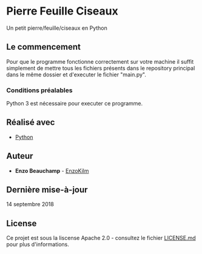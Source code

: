 # Pierre Feuille Ciseaux

Un petit pierre/feuille/ciseaux en Python

## Le commencement

Pour que le programme fonctionne correctement sur votre machine il suffit simplement de mettre tous les fichiers présents dans le repository principal dans le même dossier et d'executer le fichier "main.py".

### Conditions préalables

Python 3 est nécessaire pour executer ce programme.

## Réalisé avec

* [Python](https://www.python.org//)

## Auteur

* **Enzo Beauchamp** - [EnzoKilm](https://github.com/EnzoKilm)

## Dernière mise-à-jour

14 septembre 2018

## License

Ce projet est sous la liscense Apache 2.0 - consultez le fichier [LICENSE.md](LICENSE.md) pour plus d'informations.
